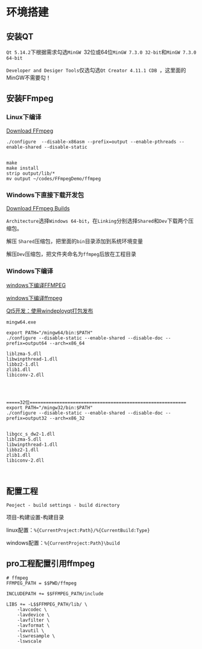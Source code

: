 # 环境搭建

## 安装QT

`Qt 5.14.2`下根据需求勾选`MinGW `32位或64位`MinGW 7.3.0 32-bit`和`MinGW 7.3.0 64-bit`

`Developer and Desiger Tools`仅选勾选`Qt Creator 4.11.1 CDB `，这里面的MinGW不需要勾！



## 安装FFmpeg
### Linux下编译

[Download FFmpeg](http://ffmpeg.org/download.html#releases)

```
./configure  --disable-x86asm --prefix=output --enable-pthreads --enable-shared --disable-static


make
make install
strip output/lib/*
mv output ~/codes/FFmpegDemo/ffmpeg
```

### Windows下直接下载开发包

[Download FFmpeg Builds](https://ffmpeg.zeranoe.com/builds/)

`Architecture`选择`Windows 64-bit`，在`Linking`分别选择`Shared`和`Dev`下载两个压缩包。

解压 `Shared`压缩包，把里面的`bin`目录添加到系统环境变量

解压`Dev`压缩包，把文件夹命名为`ffmpeg`后放在工程目录

### Windows下编译

[windows下编译FFMPEG](https://blog.csdn.net/listener51/article/details/81605472)

[windows下编译ffmpeg](https://blog.csdn.net/mvp_Dawn/article/details/91352773)

[Qt5开发：使用windeployqt打包发布](https://blog.csdn.net/Stone_Wang_MZ/article/details/94591363)

```
mingw64.exe

export PATH="/mingw64/bin:$PATH"
./configure --disable-static --enable-shared --disable-doc --prefix=output64 --arch=x86_64

liblzma-5.dll
libwinpthread-1.dll
libbz2-1.dll
zlib1.dll
libiconv-2.dll




=====32位==========================================================
export PATH="/mingw32/bin:$PATH"
./configure --disable-static --enable-shared --disable-doc --prefix=output32 --arch=x86_32


libgcc_s_dw2-1.dll
liblzma-5.dll
libwinpthread-1.dll
libbz2-1.dll
zlib1.dll
libiconv-2.dll



```





## 配置工程

`Peoject - build settings - build directory`

项目-构建设置-构建目录

linux配置：`%{CurrentProject:Path}/%{CurrentBuild:Type}`

windows配置：`%{CurrentProject:Path}\build`



## pro工程配置引用ffmpeg
```
# ffmpeg
FFMPEG_PATH = $$PWD/ffmpeg

INCLUDEPATH += $$FFMPEG_PATH/include

LIBS += -L$$FFMPEG_PATH/lib/ \
    -lavcodec \
    -lavdevice \
    -lavfilter \
    -lavformat \
    -lavutil \
    -lswresample \
    -lswscale
```

